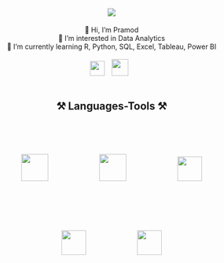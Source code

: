 <h1 align="center">
    <img src="https://readme-typing-svg.herokuapp.com/?font=Righteous&size=35&center=true&vCenter=true&width=500&height=70&duration=4000&lines=Hi+There!+👋;+I'm+Pramod!;" />
</h1>

<div align="center">
    👋 Hi, I’m Pramod<br>👀 I’m interested in Data Analytics<br>🌱 I’m currently learning R, Python, SQL, Excel, Tableau, Power BI<br>
</div>
<br>
   

<div align="center"> 
      <a href="https://www.linkedin.com/in/pramod-kumar-sahu-/">
        <img width="30px" style="padding-right:10px;" src="https://github.com/Pramodkumar-Analyst/icon/blob/main/linkedin-app-icon.svg"/></a> 
      <a href="mailto:pramodkumarsahu027@gmail.com">
         <img width="34px" style="padding-right:10px;" src="https://github.com/Pramodkumar-Analyst/icon/blob/main/Gmail-01.svg"/></a>
</div>

<br />





<h2 align="center">⚒️ Languages-Tools ⚒️</h2>
<br />
<div align="center">
    <img width="55px" style="margin: 50px;" src="https://cdn.jsdelivr.net/gh/devicons/devicon@latest/icons/r/r-original.svg"/>
    <img width="55px" style="margin: 50px;" src="https://github.com/Pramodkumar-Analyst/icon/blob/main/SQL%20Database.svg"/>
    <img width="50px" style="margin: 50px;" src="https://github.com/Pramodkumar-Analyst/icon/blob/main/microsoft-excel-icon.svg"/>
    <img width="50px" style="margin: 50px;" src="https://github.com/Pramodkumar-Analyst/icon/blob/main/power-bi-icon.svg"/>
    <img width="50px" style="margin: 50px;" src="https://github.com/Pramodkumar-Analyst/icon/blob/main/python-programming-language-icon.svg"/> 
</div>



<!--### GitHub Stats:
![](https://github-readme-stats.vercel.app/api?username=Pramodkumar-Analyst&theme=radical&hide_border=false&include_all_commits=false&count_private=false)<br/>
![](https://nirzak-streak-stats.vercel.app/?user=Pramodkumar-Analyst&theme=radical&hide_border=false)<br/> -->


